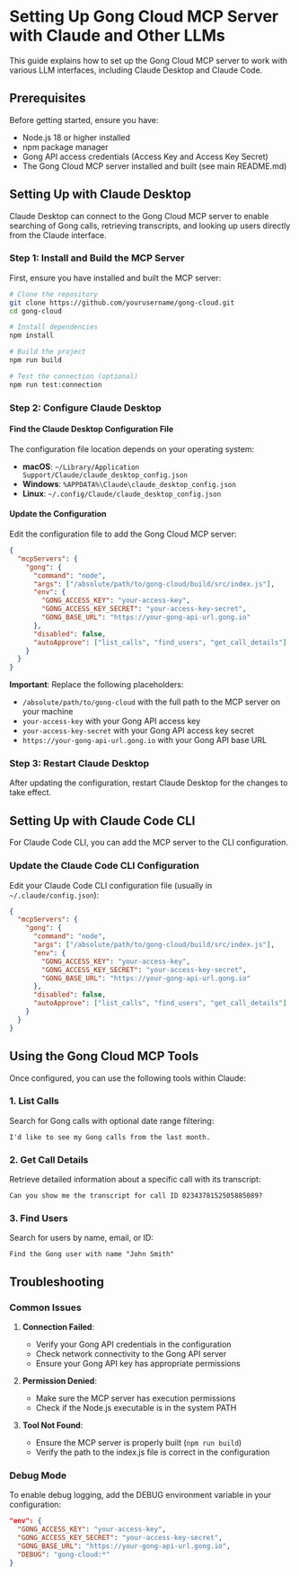 # Setting Up Gong Cloud MCP Server with Claude and Other LLMs

This guide explains how to set up the Gong Cloud MCP server to work with various LLM interfaces, including Claude Desktop and Claude Code.

## Prerequisites

Before getting started, ensure you have:

- Node.js 18 or higher installed
- npm package manager
- Gong API access credentials (Access Key and Access Key Secret)
- The Gong Cloud MCP server installed and built (see main README.md)

## Setting Up with Claude Desktop

Claude Desktop can connect to the Gong Cloud MCP server to enable searching of Gong calls, retrieving transcripts, and looking up users directly from the Claude interface.

### Step 1: Install and Build the MCP Server

First, ensure you have installed and built the MCP server:

```bash
# Clone the repository
git clone https://github.com/yourusername/gong-cloud.git
cd gong-cloud

# Install dependencies
npm install

# Build the project
npm run build

# Test the connection (optional)
npm run test:connection
```

### Step 2: Configure Claude Desktop

#### Find the Claude Desktop Configuration File

The configuration file location depends on your operating system:

- **macOS**: `~/Library/Application Support/Claude/claude_desktop_config.json`
- **Windows**: `%APPDATA%\Claude\claude_desktop_config.json`
- **Linux**: `~/.config/Claude/claude_desktop_config.json`

#### Update the Configuration

Edit the configuration file to add the Gong Cloud MCP server:

```json
{
  "mcpServers": {
    "gong": {
      "command": "node",
      "args": ["/absolute/path/to/gong-cloud/build/src/index.js"],
      "env": {
        "GONG_ACCESS_KEY": "your-access-key",
        "GONG_ACCESS_KEY_SECRET": "your-access-key-secret",
        "GONG_BASE_URL": "https://your-gong-api-url.gong.io"
      },
      "disabled": false,
      "autoApprove": ["list_calls", "find_users", "get_call_details"]
    }
  }
}
```

**Important**: Replace the following placeholders:
- `/absolute/path/to/gong-cloud` with the full path to the MCP server on your machine
- `your-access-key` with your Gong API access key
- `your-access-key-secret` with your Gong API access key secret
- `https://your-gong-api-url.gong.io` with your Gong API base URL

### Step 3: Restart Claude Desktop

After updating the configuration, restart Claude Desktop for the changes to take effect.

## Setting Up with Claude Code CLI

For Claude Code CLI, you can add the MCP server to the CLI configuration.

### Update the Claude Code CLI Configuration

Edit your Claude Code CLI configuration file (usually in `~/.claude/config.json`):

```json
{
  "mcpServers": {
    "gong": {
      "command": "node",
      "args": ["/absolute/path/to/gong-cloud/build/src/index.js"],
      "env": {
        "GONG_ACCESS_KEY": "your-access-key",
        "GONG_ACCESS_KEY_SECRET": "your-access-key-secret",
        "GONG_BASE_URL": "https://your-gong-api-url.gong.io"
      },
      "disabled": false,
      "autoApprove": ["list_calls", "find_users", "get_call_details"]
    }
  }
}
```

## Using the Gong Cloud MCP Tools

Once configured, you can use the following tools within Claude:

### 1. List Calls

Search for Gong calls with optional date range filtering:

```
I'd like to see my Gong calls from the last month.
```

### 2. Get Call Details

Retrieve detailed information about a specific call with its transcript:

```
Can you show me the transcript for call ID 8234378152505885089?
```

### 3. Find Users

Search for users by name, email, or ID:

```
Find the Gong user with name "John Smith"
```

## Troubleshooting

### Common Issues

1. **Connection Failed**:
   - Verify your Gong API credentials in the configuration
   - Check network connectivity to the Gong API server
   - Ensure your Gong API key has appropriate permissions

2. **Permission Denied**:
   - Make sure the MCP server has execution permissions
   - Check if the Node.js executable is in the system PATH

3. **Tool Not Found**:
   - Ensure the MCP server is properly built (`npm run build`)
   - Verify the path to the index.js file is correct in the configuration

### Debug Mode

To enable debug logging, add the DEBUG environment variable in your configuration:

```json
"env": {
  "GONG_ACCESS_KEY": "your-access-key",
  "GONG_ACCESS_KEY_SECRET": "your-access-key-secret",
  "GONG_BASE_URL": "https://your-gong-api-url.gong.io",
  "DEBUG": "gong-cloud:*"
}
```